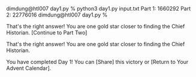 dimdung@htl007 day1.py % python3 day1.py input.txt 
Part 1: 1660292
Part 2: 22776016
dimdung@htl007 day1.py % 

That's the right answer! You are one gold star closer to finding the Chief Historian. [Continue to Part Two]

That's the right answer! You are one gold star closer to finding the Chief Historian.

You have completed Day 1! You can [Share] this victory or [Return to Your Advent Calendar].
